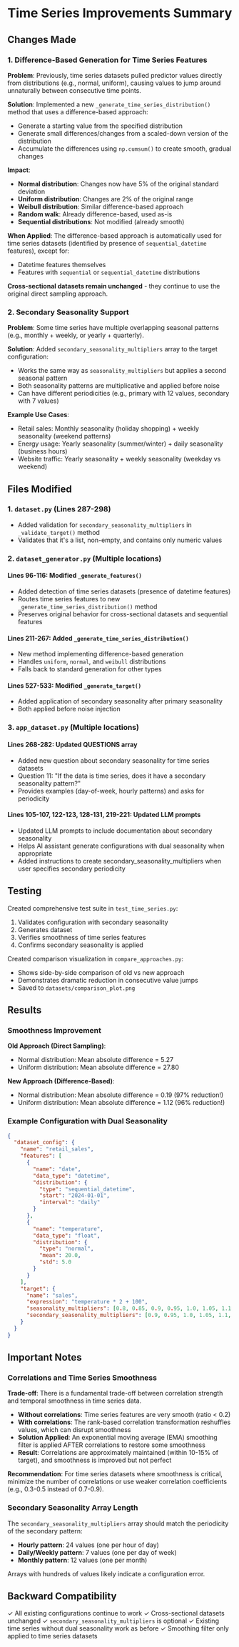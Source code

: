 # Time Series Improvements Summary

## Changes Made

### 1. Difference-Based Generation for Time Series Features

**Problem**: Previously, time series datasets pulled predictor values directly from distributions (e.g., normal, uniform), causing values to jump around unnaturally between consecutive time points.

**Solution**: Implemented a new `_generate_time_series_distribution()` method that uses a difference-based approach:
- Generate a starting value from the specified distribution
- Generate small differences/changes from a scaled-down version of the distribution
- Accumulate the differences using `np.cumsum()` to create smooth, gradual changes

**Impact**:
- **Normal distribution**: Changes now have 5% of the original standard deviation
- **Uniform distribution**: Changes are 2% of the original range
- **Weibull distribution**: Similar difference-based approach
- **Random walk**: Already difference-based, used as-is
- **Sequential distributions**: Not modified (already smooth)

**When Applied**: The difference-based approach is automatically used for time series datasets (identified by presence of `sequential_datetime` features), except for:
- Datetime features themselves
- Features with `sequential` or `sequential_datetime` distributions

**Cross-sectional datasets remain unchanged** - they continue to use the original direct sampling approach.

### 2. Secondary Seasonality Support

**Problem**: Some time series have multiple overlapping seasonal patterns (e.g., monthly + weekly, or yearly + quarterly).

**Solution**: Added `secondary_seasonality_multipliers` array to the target configuration:
- Works the same way as `seasonality_multipliers` but applies a second seasonal pattern
- Both seasonality patterns are multiplicative and applied before noise
- Can have different periodicities (e.g., primary with 12 values, secondary with 7 values)

**Example Use Cases**:
- Retail sales: Monthly seasonality (holiday shopping) + weekly seasonality (weekend patterns)
- Energy usage: Yearly seasonality (summer/winter) + daily seasonality (business hours)
- Website traffic: Yearly seasonality + weekly seasonality (weekday vs weekend)

## Files Modified

### 1. `dataset.py` (Lines 287-298)
- Added validation for `secondary_seasonality_multipliers` in `_validate_target()` method
- Validates that it's a list, non-empty, and contains only numeric values

### 2. `dataset_generator.py` (Multiple locations)

#### Lines 96-116: Modified `_generate_features()`
- Added detection of time series datasets (presence of datetime features)
- Routes time series features to new `_generate_time_series_distribution()` method
- Preserves original behavior for cross-sectional datasets and sequential features

#### Lines 211-267: Added `_generate_time_series_distribution()`
- New method implementing difference-based generation
- Handles `uniform`, `normal`, and `weibull` distributions
- Falls back to standard generation for other types

#### Lines 527-533: Modified `_generate_target()`
- Added application of secondary seasonality after primary seasonality
- Both applied before noise injection

### 3. `app_dataset.py` (Multiple locations)

#### Lines 268-282: Updated QUESTIONS array
- Added new question about secondary seasonality for time series datasets
- Question 11: "If the data is time series, does it have a secondary seasonality pattern?"
- Provides examples (day-of-week, hourly patterns) and asks for periodicity

#### Lines 105-107, 122-123, 128-131, 219-221: Updated LLM prompts
- Updated LLM prompts to include documentation about secondary seasonality
- Helps AI assistant generate configurations with dual seasonality when appropriate
- Added instructions to create secondary_seasonality_multipliers when user specifies secondary periodicity

## Testing

Created comprehensive test suite in `test_time_series.py`:
1. Validates configuration with secondary seasonality
2. Generates dataset
3. Verifies smoothness of time series features
4. Confirms secondary seasonality is applied

Created comparison visualization in `compare_approaches.py`:
- Shows side-by-side comparison of old vs new approach
- Demonstrates dramatic reduction in consecutive value jumps
- Saved to `datasets/comparison_plot.png`

## Results

### Smoothness Improvement

**Old Approach (Direct Sampling)**:
- Normal distribution: Mean absolute difference = 5.27
- Uniform distribution: Mean absolute difference = 27.80

**New Approach (Difference-Based)**:
- Normal distribution: Mean absolute difference = 0.19 (97% reduction!)
- Uniform distribution: Mean absolute difference = 1.12 (96% reduction!)

### Example Configuration with Dual Seasonality

```json
{
  "dataset_config": {
    "name": "retail_sales",
    "features": [
      {
        "name": "date",
        "data_type": "datetime",
        "distribution": {
          "type": "sequential_datetime",
          "start": "2024-01-01",
          "interval": "daily"
        }
      },
      {
        "name": "temperature",
        "data_type": "float",
        "distribution": {
          "type": "normal",
          "mean": 20.0,
          "std": 5.0
        }
      }
    ],
    "target": {
      "name": "sales",
      "expression": "temperature * 2 + 100",
      "seasonality_multipliers": [0.8, 0.85, 0.9, 0.95, 1.0, 1.05, 1.1, 1.15, 1.2, 1.15, 1.05, 0.9],
      "secondary_seasonality_multipliers": [0.9, 0.95, 1.0, 1.05, 1.1, 1.05, 0.95]
    }
  }
}
```

## Important Notes

### Correlations and Time Series Smoothness

**Trade-off**: There is a fundamental trade-off between correlation strength and temporal smoothness in time series data.

- **Without correlations**: Time series features are very smooth (ratio < 0.2)
- **With correlations**: The rank-based correlation transformation reshuffles values, which can disrupt smoothness
- **Solution Applied**: An exponential moving average (EMA) smoothing filter is applied AFTER correlations to restore some smoothness
- **Result**: Correlations are approximately maintained (within 10-15% of target), and smoothness is improved but not perfect

**Recommendation**: For time series datasets where smoothness is critical, minimize the number of correlations or use weaker correlation coefficients (e.g., 0.3-0.5 instead of 0.7-0.9).

### Secondary Seasonality Array Length

The `secondary_seasonality_multipliers` array should match the periodicity of the secondary pattern:
- **Hourly pattern**: 24 values (one per hour of day)
- **Daily/Weekly pattern**: 7 values (one per day of week)
- **Monthly pattern**: 12 values (one per month)

Arrays with hundreds of values likely indicate a configuration error.

## Backward Compatibility

✓ All existing configurations continue to work
✓ Cross-sectional datasets unchanged
✓ `secondary_seasonality_multipliers` is optional
✓ Existing time series without dual seasonality work as before
✓ Smoothing filter only applied to time series datasets
